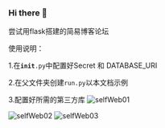 ### Hi there 👋
尝试用flask搭建的简易博客论坛


使用说明：

1.在<code>__init__.py</code>中配置好Secret 和 DATABASE_URI

2.在父文件夹创建<code>run.py</code>以本文档示例

3.配置好所需的第三方库
![selfWeb01](https://user-images.githubusercontent.com/108937151/178087775-81e80f52-53f8-4373-9350-678b82094edf.png)








![selfWeb02](https://user-images.githubusercontent.com/108937151/178087779-c6c47d10-363f-4429-83d3-d992bd4ca704.png)
![selfWeb03](https://user-images.githubusercontent.com/108937151/178087782-bca7e34f-e3cf-48ae-8988-698c8fa98411.png)









<!--
**Yan-xiao-Lei/Yan-xiao-Lei** is a ✨ _special_ ✨ repository because its `README.md` (this file) appears on your GitHub profile.

Here are some ideas to get you started:

- 🔭 I’m currently working on ...
- 🌱 I’m currently learning ...
- 👯 I’m looking to collaborate on ...
- 🤔 I’m looking for help with ...
- 💬 Ask me about ...
- 📫 How to reach me: ...
- 😄 Pronouns: ...
- ⚡ Fun fact: ...
-->
